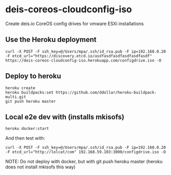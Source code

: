 # deis-coreos-cloudconfig-iso

Create deis.io CoreOS config drives for vmware ESXi installations

## Use the Heroku deployment

	curl -X POST -F ssh_key=@/Users/mpa/.ssh/id_rsa.pub -F ip=192.168.0.20 -F etcd_url="https://discovery.etcd.io/asdfasdfasdfasdfasdfasdf" https://deis-coreos-cloudconfig-iso.herokuapp.com/configdrive.iso -O

## Deploy to heroku

	heroku create
	heroku buildpacks:set https://github.com/ddollar/heroku-buildpack-multi.git
	git push heroku master


## Local e2e dev with (installs mkisofs)

	heroku docker:start

And then test with:

	curl -X POST -F ssh_key=@/Users/mpa/.ssh/id_rsa.pub -F ip=192.168.0.20 -F etcd_url="http://lolcat/com" 192.168.59.103:3000/configdrive.iso -O


NOTE: Do not deploy with docker, but with git push heroku master (heroku does not install mkisofs this way)
